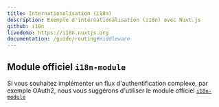 ```yaml
---
title: Internationalisation (i18n)
description: Exemple d'internationalisation (i18n) avec Nuxt.js
github: i18n
livedemo: https://i18n.nuxtjs.org
documentation: /guide/routing#middleware
---
```


## Module officiel `i18n-module`

Si vous souhaitez implémenter un flux d'authentification complexe, par exemple OAuth2, nous vous suggérons d'utiliser le module officiel [`i18n-module`](https://github.com/nuxt-community/nuxt-i18n/)
